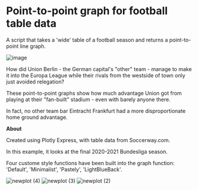 # Point-to-point graph for football table data
A script that takes a 'wide' table of a football season and returns a point-to-point line graph.

![image](https://user-images.githubusercontent.com/69304112/130305951-a923e56b-c02b-494f-a53c-ec19f3516f53.png)

How did Union Berlin - the German capital's "other" team - manage to make it into the Europa League while their rivals from the westside of town only just avoided relegation?

These point-to-point graphs show how much advantage Union got from playing at their "fan-built" stadium - even with barely anyone there.

In fact, no other team bar Eintracht Frankfurt had a more disproportionate home ground advantage.

**About**

Created using Plotly Express, with table data from Soccerway.com.

In this example, it looks at the final 2020-2021 Bundesliga season.

Four custome style functions have been built into the graph function: 'Default', 'Minimalist', 'Pastely', 'LightBlueBack'.

![newplot (4)](https://user-images.githubusercontent.com/69304112/130306757-1e4931be-af19-411f-9c83-1dc02179752a.png)
![newplot (3)](https://user-images.githubusercontent.com/69304112/130306759-74e8ced4-a0f7-4346-94e5-a8b76b12da86.png)
![newplot (2)](https://user-images.githubusercontent.com/69304112/130306762-83e15b81-d06e-4270-8ad1-d9252e367656.png)
